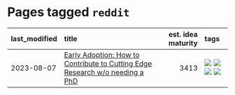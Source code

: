 # Pages tagged `reddit`

|last_modified|title|est. idea maturity|tags
|:---|:---|---:|:---|
|2023-08-07|[Early Adoption: How to Contribute to Cutting Edge Research w/o needing a PhD](../entries/early_adoption_and_fomo.md)|3413|[![](https://img.shields.io/badge/tag-career_advice-3c7f53)](../tags/career_advice.md) [![](https://img.shields.io/badge/tag-early_adoption-22d494)](../tags/early_adoption.md) [![](https://img.shields.io/badge/tag-mentoring-90446b)](../tags/mentoring.md) [![](https://img.shields.io/badge/tag-reddit-35d2ce)](../tags/reddit.md)|